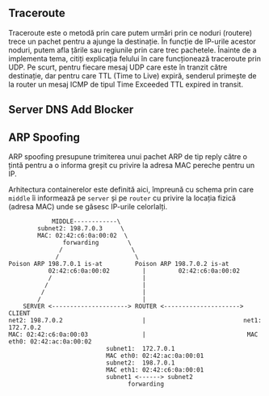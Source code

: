 ## Traceroute
  Traceroute este o metodă prin care putem urmări prin ce noduri (routere) trece un pachet pentru a ajunge la destinație. În funcție de IP-urile acestor noduri, putem afla țările sau regiunile prin care trec pachetele. Înainte de a implementa tema, citiți explicația felului în care funcționează traceroute prin UDP. Pe scurt, pentru fiecare mesaj UDP care este în tranzit către destinație, dar pentru care TTL (Time to Live) expiră, senderul primește de la router un mesaj ICMP de tipul Time Exceeded TTL expired in transit.

## Server DNS Add Blocker

## ARP Spoofing
ARP spoofing presupune trimiterea unui pachet ARP de tip reply către o țintă pentru a o informa greșit cu privire la adresa MAC pereche pentru un IP.

Arhitectura containerelor este definită aici, împreună cu schema prin care `middle` îi informează pe `server` și pe `router` cu privire la locația fizică (adresa MAC) unde se găsesc IP-urile celorlalți. 


```
            MIDDLE------------\
        subnet2: 198.7.0.3     \
        MAC: 02:42:c6:0a:00:02  \
               forwarding        \ 
              /                   \
             /                     \
Poison ARP 198.7.0.1 is-at         Poison ARP 198.7.0.2 is-at 
           02:42:c6:0a:00:02         |         02:42:c6:0a:00:02
           /                         |
          /                          |
         /                           |
        /                            |
    SERVER <---------------------> ROUTER <---------------------> CLIENT
net2: 198.7.0.2                      |                           net1: 172.7.0.2
MAC: 02:42:c6:0a:00:03               |                            MAC eth0: 02:42:ac:0a:00:02
                           subnet1:  172.7.0.1
                           MAC eth0: 02:42:ac:0a:00:01
                           subnet2:  198.7.0.1
                           MAC eth1: 02:42:c6:0a:00:01
                           subnet1 <------> subnet2
                                 forwarding
```
